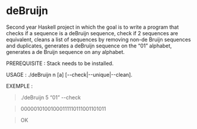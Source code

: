 # deBruijn

Second year Haskell project in which the goal is to write a program that checks if a sequence is a deBruijn sequence, check if 2 sequences are equivalent, cleans a list of sequences by removing non-de Bruijn sequences and duplicates, generates a deBruijn sequence on the “01” alphabet,  generates a de Bruijn sequence on any alphabet.

PREREQUISITE : Stack needs to be installed.

USAGE : ./deBruijn n [a] [--check|--unique|--clean].

EXEMPLE : 

> ./deBruijn 5 “01” --check

> 00000101001000111110111001101011

> OK
